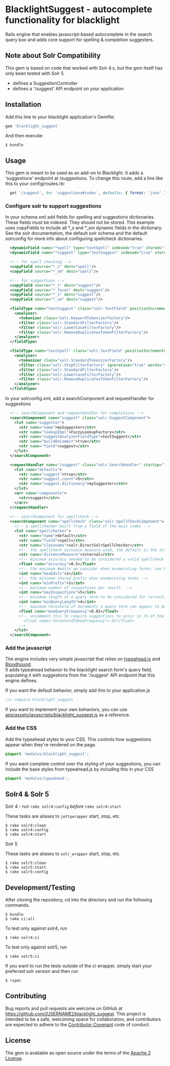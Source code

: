 # BlacklightSuggest - autocomplete functionality for blacklight

Rails engine that enables javascript-based autocomplete in the search query box and adds core support for spelling & completion suggesters.

## Note about Solr Compatibility

This gem is based on code that worked with Solr 4.x, but the gem itself has only been tested with Solr 5.

* defines a SuggestionController
* defines a '/suggest' API endpoint on your application

## Installation

Add this line to your blacklight application's Gemfile:

```ruby
gem 'blacklight_suggest'
```

And then execute:

    $ bundle

## Usage

This gem is meant to be used as an add-on to Blacklight. It adds a 'suggestions' endpoint 
at /suggestions.  To change this route, add a line like this to your config/routes.rb:

```ruby
  get '/suggest', to: 'suggestions#index', defaults: { format: 'json' }
```

### Configure solr to support suggestions

In your schema.xml add fields for spelling and suggestions dictionaries.  These fields must be indexed.  They should not be stored.
This example uses copyFields to include all *_s and *_sm dynamic fields in the dictionary. See the solr documentation, the default solr 
schema  and the default solrconfig for more info about configuring spellcheck dictionaries.

```xml
  <dynamicField name="*spell" type="textSpell" indexed="true" stored="false" multiValued="true" />
  <dynamicField name="*suggest" type="textSuggest" indexed="true" stored="false" multiValued="true" />

  <!-- for spell checking -->
  <copyField source="*_s" dest="spell"/>
  <copyField source="*_sm" dest="spell"/>

  <!-- for suggestions -->
  <copyField source="*_t" dest="suggest"/>
  <copyField source="*_facet" dest="suggest"/>
  <copyField source="*_s" dest="suggest"/>
  <copyField source="*_sm" dest="suggest"/>

  <fieldType name="textSuggest" class="solr.TextField" positionIncrementGap="100">
    <analyzer>
      <tokenizer class="solr.KeywordTokenizerFactory"/>
      <filter class="solr.StandardFilterFactory"/>
      <filter class="solr.LowerCaseFilterFactory"/>
      <filter class="solr.RemoveDuplicatesTokenFilterFactory"/>
    </analyzer>
  </fieldType>

  <fieldType name="textSpell" class="solr.TextField" positionIncrementGap="100" >
    <analyzer>
      <tokenizer class="solr.StandardTokenizerFactory"/>
      <filter class="solr.StopFilterFactory" ignoreCase="true" words="stopwords.txt"/>
      <filter class="solr.StandardFilterFactory"/>
      <filter class="solr.LowerCaseFilterFactory"/>
      <filter class="solr.RemoveDuplicatesTokenFilterFactory"/>
    </analyzer>
  </fieldType>
```

In your solrconfig.xml, add a searchComponent and requestHandler for suggestions

```xml
  <!-- searchComponent and requestHandler for completions -->
  <searchComponent name="suggest" class="solr.SuggestComponent">
    <lst name="suggester">
      <str name="name">mySuggester</str>
      <str name="lookupImpl">FuzzyLookupFactory</str>
      <str name="suggestAnalyzerFieldType">textSuggest</str>
      <str name="buildOnCommit">true</str>
      <str name="field">suggest</str>
    </lst>
  </searchComponent>

  <requestHandler name="/suggest" class="solr.SearchHandler" startup="lazy">
    <lst name="defaults">
      <str name="suggest">true</str>
      <str name="suggest.count">5</str>
      <str name="suggest.dictionary">mySuggester</str>
    </lst>
    <arr name="components">
      <str>suggest</str>
    </arr>
  </requestHandler>
  
  <!-- searchComponent for spellcheck -->
  <searchComponent name="spellcheck" class="solr.SpellCheckComponent">
    <!-- a spellchecker built from a field of the main index -->
    <lst name="spellchecker">
      <str name="name">default</str>
      <str name="field">spell</str>
      <str name="classname">solr.DirectSolrSpellChecker</str>
      <!-- the spellcheck distance measure used, the default is the internal levenshtein -->
      <str name="distanceMeasure">internal</str>
      <!-- minimum accuracy needed to be considered a valid spellcheck suggestion -->
      <float name="accuracy">0.5</float>
      <!-- the maximum #edits we consider when enumerating terms: can be 1 or 2 -->
      <int name="maxEdits">2</int>
      <!-- the minimum shared prefix when enumerating terms -->
      <int name="minPrefix">1</int>
      <!-- maximum number of inspections per result. -->
      <int name="maxInspections">5</int>
      <!-- minimum length of a query term to be considered for correction -->
      <int name="minQueryLength">4</int>
      <!-- maximum threshold of documents a query term can appear to be considered for correction -->
      <float name="maxQueryFrequency">0.01</float>
      <!-- uncomment this to require suggestions to occur in 1% of the documents
        <float name="thresholdTokenFrequency">.01</float>
      -->
    </lst>
  </searchComponent>
```

### Add the javascript

The engine includes very simple javascript that relies on [typeahead.js](http://twitter.github.io/typeahead.js/) and [Bloodhound](https://github.com/twitter/typeahead.js/blob/master/doc/bloodhound.md).  
It adds typeahead behavior to the blacklight search form's query field, populating it with suggestions from the '/suggest' API endpoint that this engine defines.   

If you want the default behavior, simply add this to your application.js

```javascript
//= require blacklight_suggest
```

If you want to implement your own behaviors, you can use [app/assets/javascripts/blacklight_suggest.js](app/assets/javascripts/blacklight_suggest.js) as a reference. 

### Add the CSS

Add the typeahead styles to your CSS.  This controls how suggestions appear when they're rendered on the page.
```css
@import 'modules/blacklight_suggest';
```

If you want complete control over the styling of your suggestions, you can include the base styles from typeahead.js by including this in your CSS
```css
@import 'modules/typeahead';
```

## Solr4 & Solr 5

Solr 4 - run `rake solr4:config` _before_ `rake solr4:start`  
  
These tasks are aliases to `jettywrapper` start, stop, etc.

    $ rake solr4:clean
    $ rake solr4:config
    $ rake solr4:start
    
Solr 5  
  
These tasks are aliases to `solr_wrapper` start, stop, etc.

    $ rake solr5:clean
    $ rake solr5:start
    $ rake solr5:config

## Development/Testing

After cloning the repository, cd into the directory and run the following commands.

    $ bundle 
    $ rake ci:all
    
To test only against solr4, run

    $ rake solr4:ci
    
To test only against solr5, run

    $ rake solr5:ci

If you want to run the tests outside of the ci wrapper, simply start your preferred solr version and then run 

    $ rspec

## Contributing

Bug reports and pull requests are welcome on GitHub at https://github.com/[USERNAME]/blacklight_suggest. This project is intended to be a safe, welcoming space for collaboration, and contributors are expected to adhere to the [Contributor Covenant](contributor-covenant.org) code of conduct.


## License

The gem is available as open source under the terms of the [Apache 2 License](http://www.apache.org/licenses/LICENSE-2.0).

